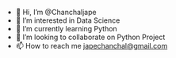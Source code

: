 - 👋 Hi, I’m @Chanchaljape
- 👀 I’m interested in Data Science
- 🌱 I’m currently learning Python
- 💞️ I’m looking to collaborate on Python Project
- 📫 How to reach me japechanchal@gmail.com

<!---
Chanchaljape/Chanchaljape is a ✨ special ✨ repository because its `README.md` (this file) appears on your GitHub profile.
You can click the Preview link to take a look at your changes.
--->
